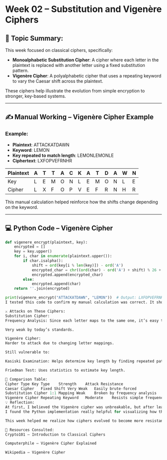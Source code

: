 # Week 02 – Substitution and Vigenère Ciphers

## 🔐 Topic Summary:
This week focused on classical ciphers, specifically:

- **Monoalphabetic Substitution Cipher**: A cipher where each letter in the plaintext is replaced with another letter using a fixed substitution pattern.
- **Vigenère Cipher**: A polyalphabetic cipher that uses a repeating keyword to vary the Caesar shift across the plaintext.

These ciphers help illustrate the evolution from simple encryption to stronger, key-based systems.

---

## ✍️ Manual Working – Vigenère Cipher Example

### Example:

- **Plaintext**: ATTACKATDAWN  
- **Keyword**: LEMON  
- **Key repeated to match length**: LEMONLEMONLE  
- **Ciphertext**: LXFOPVEFRNHR

| Plaintext | A | T | T | A | C | K | A | T | D | A | W | N |
|-----------|---|---|---|---|---|---|---|---|---|---|---|---|
| Key       | L | E | M | O | N | L | E | M | O | N | L | E |
| Cipher    | L | X | F | O | P | V | E | F | R | N | H | R |

This manual calculation helped reinforce how the shifts change depending on the keyword.

---

## 💻 Python Code – Vigenère Cipher

```python
def vigenere_encrypt(plaintext, key):
    encrypted = []
    key = key.upper()
    for i, char in enumerate(plaintext.upper()):
        if char.isalpha():
            shift = ord(key[i % len(key)]) - ord('A')
            encrypted_char = chr((ord(char) - ord('A') + shift) % 26 + ord('A'))
            encrypted.append(encrypted_char)
        else:
            encrypted.append(char)
    return ''.join(encrypted)

print(vigenere_encrypt("ATTACKATDAWN", "LEMON"))  # Output: LXFOPVEFRNHR
I tested this code to confirm my manual calculation was correct. It showed how the keyword influences the encryption dynamically.

⚔️ Attacks on These Ciphers:
Substitution Cipher:
Frequency Analysis: Since each letter maps to the same one, it’s easy to spot common letters like E or T in English.

Very weak by today’s standards.

Vigenère Cipher:
Harder to attack due to changing letter mappings.

Still vulnerable to:

Kasiski Examination: Helps determine key length by finding repeated patterns.

Friedman Test: Uses statistics to estimate key length.

🔁 Comparison Table:
Cipher Type	Key Type	Strength	Attack Resistance
Caesar Cipher	Fixed Shift	Very Weak	Easily brute-forced
Substitution Cipher	1:1 Mapping	Weak	Broken by frequency analysis
Vigenère Cipher	Repeating Keyword	Moderate	Resists simple frequency
💡 Reflection:
At first, I believed the Vigenère cipher was unbreakable, but after learning about Kasiski and Friedman attacks, I understood that security depends on key length and randomness.
I found the Python implementation really helpful for visualizing how the encryption works step by step.

This week helped me realize how ciphers evolved to become more resistant to attacks, and how adding variation (like a keyword) strengthens encryption significantly.

🔗 Resources Consulted:
Crypto101 – Introduction to Classical Ciphers

Computerphile – Vigenère Cipher Explained

Wikipedia – Vigenère Cipher
